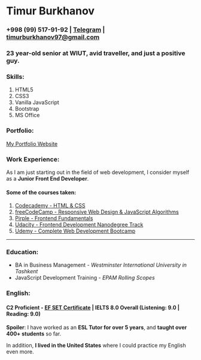 # Timur Burkhanov
### +998 (99) 517-91-92 | [Telegram](https://t.me/rolling_scopes) | timurburkhanov97@gmail.com
### 23 year-old senior at WIUT, avid traveller, and just a positive guy.
### Skills:
1. HTML5
1. CSS3
1. Vanilla JavaScript
1. Bootstrap
1. MS Office

### Portfolio:
[My Portfolio Website](https://timur.netlify.app/)

### Work Experience:
As I am just starting out in the field of web development, I consider myself as a **Junior Front End Developer**. 
#### Some of the courses taken: 
1. [Codecademy - HTML & CSS](https://www.codecademy.com/profiles/web0043139858)
1. [freeCodeCamp - Responsive Web Design & JavaScript Algorithms](https://www.freecodecamp.org/fcc0d1f2b4c-124a-4462-a594-d09fb9966f93)
1. [Pirple - Frontend Fundamentals](https://www.credential.net/c3a2ec4f-86a4-4233-9ee2-fba8fdb335c5#gs.gjwo5q)
1. [Udacity - Frontend Development Nanodegree Track](https://www.udacity.com/course/front-end-web-developer-nanodegree--nd0011)
1. [Udemy - Complete Web Development Bootcamp](https://www.udemy.com/course/the-complete-web-development-bootcamp/)
***
### Education:
* BA in Business Management - *Westminster International University in Tashkent*
* JavaScript Development Training - *EPAM Rolling Scopes*

### English:
#### C2 Proficient - [EF SET Certificate](https://www.efset.org/cert/pHDBni) | IELTS 8.0 Overall (Listening: 9.0 | Reading: 9.0)
**Spoiler**: I have worked as an **ESL Tutor for over 5 years**, and **taught over 400+ students** so far. 

In addition, **I lived in the United States** where I could practice my English even more.

